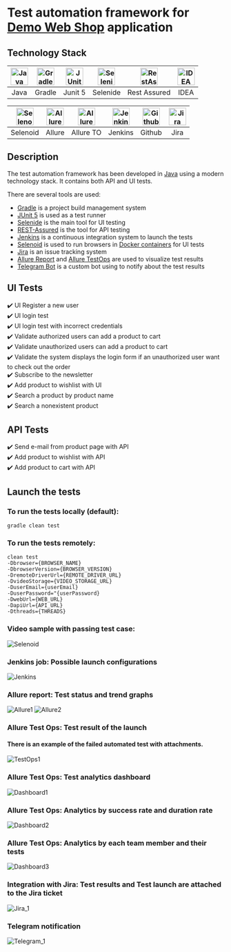 # Test automation framework for [Demo Web Shop](http://demowebshop.tricentis.com) application

## Technology Stack

| <a href="https://www.jetbrains.com/idea/"><img src="https://starchenkov.pro/qa-guru/img/skills/Java.svg" width="40" height="40"  alt="Java"/></a> | <a href="https://www.jetbrains.com/idea/"><img src="https://starchenkov.pro/qa-guru/img/skills/Gradle.svg" width="40" height="40"  alt="Gradle"/></a> | <a href="https://www.jetbrains.com/idea/"><img src="https://starchenkov.pro/qa-guru/img/skills/JUnit5.svg" width="40" height="40"  alt="JUnit 5"/></a> | <a href="https://www.jetbrains.com/idea/"><img src="https://starchenkov.pro/qa-guru/img/skills/Selenide.svg" width="40" height="40"  alt="Selenide"/></a> | <a href="https://www.jetbrains.com/idea/"><img src="https://starchenkov.pro/qa-guru/img/skills/Rest-Assured.svg" width="40" height="40"  alt="RestAssured"/></a>  | <a href="https://www.jetbrains.com/idea/"><img src="https://starchenkov.pro/qa-guru/img/skills/Intelij_IDEA.svg" width="40" height="40"  alt="IDEA"/></a> |
| :---------: | :---------: | :---------: | :---------: | :---------: | :---------: |
| Java |  Gradle | Junit 5 | Selenide | Rest Assured | IDEA |

| <a href="https://www.jetbrains.com/idea/"><img src="https://starchenkov.pro/qa-guru/img/skills/Selenoid.svg" width="40" height="40"  alt="Selenoid"/></a> | <a href="https://www.jetbrains.com/idea/"><img src="https://starchenkov.pro/qa-guru/img/skills/Allure_Report.svg" width="40" height="40"  alt="Allure"/></a> |<a href="https://www.jetbrains.com/idea/"><img src="https://starchenkov.pro/qa-guru/img/skills/Allure_EE.svg" width="40" height="40"  alt="Allure TestOps"/></a> | <a href="https://www.jetbrains.com/idea/"><img src="https://starchenkov.pro/qa-guru/img/skills/Jenkins.svg" width="40" height="40"  alt="Jenkins"/></a> | <a href="https://www.jetbrains.com/idea/"><img src="https://starchenkov.pro/qa-guru/img/skills/Github.svg" width="40" height="40"  alt="Github"/></a> |<a href="https://www.jetbrains.com/idea/"><img src="https://starchenkov.pro/qa-guru/img/skills/Jira.svg" width="40" height="40"  alt="Jira"/></a> |
| :---------: | :---------: | :---------: | :---------: | :---------: | :---------: |
| Selenoid | Allure | Allure TO | Jenkins | Github | Jira |

## Description

The test automation framework has been developed in [Java](https://go.java/) using a modern technology stack. It contains both API and UI tests. 

There are several tools are used:
* [Gradle](https://gradle.org) is a project build management system
* [JUnit 5](https://junit.org/junit5/) is used as a test runner
* [Selenide](https://selenide.org) is the main tool for UI testing
* [REST-Assured](https://rest-assured.io) is the tool for API testing
* [Jenkins](https://www.jenkins.io/) is a continuous integration system to launch the tests
* [Selenoid](https://aerokube.com/selenoid/) is used to run browsers in [Docker containers](https://www.docker.com/resources/what-container)  for UI tests
* [Jira](https://www.atlassian.com/software/jira) is an issue tracking system
* [Allure Report](http://allure.qatools.ru) and [Allure TestOps](https://docs.qameta.io/allure-testops/) are used to visualize test results
* [Telegram Bot](https://core.telegram.org/bots) is a custom bot using to notify about the test results

## UI Tests

:heavy_check_mark: UI Register a new user    
:heavy_check_mark: UI login test    
:heavy_check_mark: UI login test with incorrect credentials    
:heavy_check_mark: Validate authorized users can add a product to cart  
:heavy_check_mark: Validate unauthorized users can add a product to cart   
:heavy_check_mark: Validate the system displays the login form if an unauthorized user want to check out the order  
:heavy_check_mark: Subscribe to the newsletter  <br/>
:heavy_check_mark: Add product to wishlist with UI <br/>
:heavy_check_mark: Search a product by product name <br/>
:heavy_check_mark: Search a nonexistent product <br/>

## API Tests

:heavy_check_mark: Send e-mail from product page with API    
:heavy_check_mark: Add product to wishlist with API    
:heavy_check_mark: Add product to cart with API

## Launch the tests

### To run the tests locally (default):

```
gradle clean test 
```
### To run the tests remotely:

```
clean test 
-Dbrowser={BROWSER_NAME} 
-DbrowserVersion={BROWSER_VERSION} 
-DremoteDriverUrl={REMOTE_DRIVER_URL} 
-DvideoStorage={VIDEO_STORAGE_URL}
-DuserEmail={userEmail}
-DuserPassword="{userPassword}
-DwebUrl={WEB_URL}
-DapiUrl={API_URL}
-Dthreads={THREADS}
```

### Video sample with passing test case:
![Selenoid](./images/register.gif)

### Jenkins job: Possible launch configurations
![Jenkins](./images/jenkins.png)

### Allure report: Test status and trend graphs
![Allure1](./images/alllure_grapths.png)
![Allure2](./images/allure_report.png)

### Allure Test Ops: Test result of the launch
#### There is an example of the failed automated test with attachments.
![TestOps1](./images/failed_test.png)

### Allure Test Ops: Test analytics dashboard
![Dashboard1](./images/Overview.png)

### Allure Test Ops: Analytics by success rate and duration rate 
![Dashboard2](./images/Automatio-types.png)

### Allure Test Ops: Analytics by each team member and their tests
![Dashboard3](./images/Dashboard_by_the_team.PNG)

### Integration with Jira: Test results and Test launch are attached to the Jira ticket
![Jira_1](./images/jira-ticket.png)

### Telegram notification
![Telegram_1](./images/telegram_bot.png)